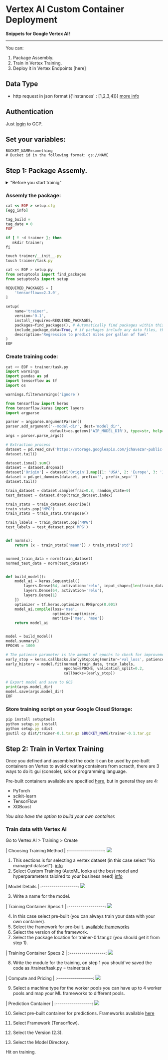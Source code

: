# Vertex AI Custom Container Deployment

**Snippets for Google Vertex AI!**

---

You can:

1. Package Assembly.
2. Train in Vertex Training.
3. Deploy it in Vertex Endpoints [here]

## Data Type

- http request in json format ({'instances' : [1,2,3,4]}) [more info](https://cloud.google.com/vertex-ai/docs/predictions/online-predictions-custom-models#formatting-prediction-input)

## Authentication

Just [login](https://console.cloud.google.com/) to GCP.

## Set your variables:

```shell
BUCKET_NAME=something                                                              # Bucket id in the following format: gs://NAME
```

## Step 1: Package Assemly.

<details>
<summary>"Before you start trainig"</summary>
<br />
These are the steps to build the package that contains the files for training (no need to wrap it up and containarize it).

Layout:
    
    - PKG-INFO
    - setup.cfg
    - setup.py
    - trainer
      - __init__.py
      - task.py
    
</details>

### Assemly the package:


```ruby
cat << EOF > setup.cfg
[egg_info]

tag_build =
tag_date = 0
EOF
```

```ruby
if [ ! -d trainer ]; then
   mkdir trainer;
fi
```

```ruby
touch trainer/__init__.py
touch trainer/task.py
```

```python
cat << EOF > setup.py
from setuptools import find_packages
from setuptools import setup

REQUIRED_PACKAGES = [
    'tensorflow==2.3.0', 
]
 
setup(
    name='trainer', 
    version='0.1', 
    install_requires=REQUIRED_PACKAGES,
    packages=find_packages(), # Automatically find packages within this directory or below.
    include_package_data=True, # if packages include any data files, those will be packed together.
    description='Regression to predict miles per gallon of fuel'
)
EOF
```

### Create training code:

```Python
cat << EOF > trainer/task.py
import warnings
import pandas as pd
import tensorflow as tf
import os

warnings.filterwarnings('ignore')

from tensorflow import keras
from tensorflow.keras import layers
import argparse

parser = argparse.ArgumentParser()
parser.add_argument('--model-dir', dest='model_dir',
                    default=os.getenv('AIP_MODEL_DIR'), type=str, help='Model dir.')
args = parser.parse_args()

# Extraction process
dataset = pd.read_csv('https://storage.googleapis.com/jchavezar-public-datasets/auto-mpg.csv')
dataset.tail()

dataset.isna().sum()
dataset = dataset.dropna()
dataset['Origin'] = dataset['Origin'].map({1: 'USA', 2: 'Europe', 3: 'Japan'})
dataset = pd.get_dummies(dataset, prefix='', prefix_sep='')
dataset.tail()

train_dataset = dataset.sample(frac=0.8, random_state=0)
test_dataset = dataset.drop(train_dataset.index)

train_stats = train_dataset.describe()
train_stats.pop("MPG")
train_stats = train_stats.transpose()

train_labels = train_dataset.pop('MPG')
test_labels = test_dataset.pop('MPG')


def norm(x):
    return (x - train_stats['mean']) / train_stats['std']


normed_train_data = norm(train_dataset)
normed_test_data = norm(test_dataset)


def build_model():
    model_ai = keras.Sequential([
        layers.Dense(64, activation='relu', input_shape=[len(train_dataset.keys())]),
        layers.Dense(64, activation='relu'),
        layers.Dense(1)
    ])
    optimizer = tf.keras.optimizers.RMSprop(0.001)
    model_ai.compile(loss='mse',
                     optimizer=optimizer,
                     metrics=['mae', 'mse'])
    return model_ai


model = build_model()
model.summary()
EPOCHS = 1000

# The patience parameter is the amount of epochs to check for improvement
early_stop = keras.callbacks.EarlyStopping(monitor='val_loss', patience=10)
early_history = model.fit(normed_train_data, train_labels,
                          epochs=EPOCHS, validation_split=0.2,
                          callbacks=[early_stop])

# Export model and save to GCS
print(args.model_dir)
model.save(args.model_dir)
EOF
```

### Store training script on your Google Cloud Storage:

```ruby
pip install setuptools
python setup.py install
python setup.py sdist
gsutil cp dist/trainer-0.1.tar.gz $BUCKET_NAME/trainer-0.1.tar.gz
```

## Step 2: Train in Vertex Training

Once you defined and assembled the code it can be used by pre-built containers on Vertex to avoid creating containers from scracth, there are 3 ways to do it: gui (console), sdk or programming language.

Pre-built containers available are specified [here](https://cloud.google.com/vertex-ai/docs/training/pre-built-containers), but in general they are 4:

- PyTorch
- scikit-learn
- TensorFlow
- XGBoost

*You also have the option to build your own container.*

### Train data with Vertex AI

Go to Vertex AI > Training > Create

| Choosing Training Method |
:------------------:
![](./images/training_method_1.png)


1. This sections is for selecting a vertex dataset (in this case select "No managed dataset"). [info](https://cloud.google.com/vertex-ai/docs/training/using-managed-datasets)
2. Select Custom Training (AutoML looks at the best model and hyperparameters taiolred to your business need) [info](https://cloud.google.com/automl/docs)

| Model Details |
:------------------:
![](./images/model_details_1.png)

3. Write a name for the model.


| Training Container Specs 1 |
:------------------:
![](./images/training_container_1.png)

4. In this case select pre-built (you can always train your data with your own container). 
5. Select the framework for pre-built. [available frameworks](https://cloud.google.com/vertex-ai/docs/training/pre-built-containers)
6. Select the version of the framework.
7. Select the package location for trainer-0.1.tar.gz (you should get it from step 1).

| Training Container Specs 2 |
:------------------:
![](./images/training_container_2.png)

8. Write the module for the training, on step 1 you should've saved the code as /trainer/task.py = trainer.task

| Compute and Pricing |
:------------------:
![](./images/compute_and_pricing_1.png)

9. Select a machine type for the worker pools you can have up to 4 worker pools and map your ML frameworks to different pools.

| Prediction Container |
:------------------:
![](./images/prediction_container_1.png)

10. Select pre-built container for predictions. Frameworks available [here](https://cloud.google.com/vertex-ai/docs/predictions/pre-built-containers)

11. Select Framework (Tensorflow).
12. Select the Version (2.3).
13. Select the Model Directory.

Hit on training.